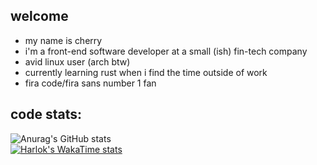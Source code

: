 ## welcome

- my name is cherry
- i'm a front-end software developer at a small (ish) fin-tech company
- avid linux user (arch btw)
- currently learning rust when i find the time outside of work
- fira code/fira sans number 1 fan

## code stats:
![Anurag's GitHub stats](https://github-readme-stats.vercel.app/api?username=cerisity&hide_border=true&icon_color=f38ba8&title_color=f38ba8&text_color=ffffff&show_icons=true&theme=transparent)  
[![Harlok's WakaTime stats](https://github-readme-stats.vercel.app/api/wakatime?username=cerisity&hide_border=true&icon_color=f38ba8&title_color=f38ba8&text_color=ffffff&show_icons=true&theme=transparent)](https://github.com/anuraghazra/github-readme-stats)
